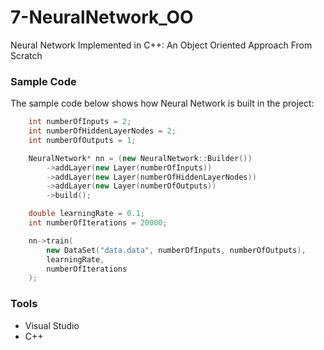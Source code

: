 # 7-NeuralNetwork_OO
Neural Network Implemented in C++: An Object Oriented Approach From Scratch

### Sample Code

The sample code below shows how Neural Network is built in the project:

```cpp
	int numberOfInputs = 2;
	int numberOfHiddenLayerNodes = 2;
	int numberOfOutputs = 1;

	NeuralNetwork* nn = (new NeuralNetwork::Builder())
		->addLayer(new Layer(numberOfInputs))
		->addLayer(new Layer(numberOfHiddenLayerNodes))
		->addLayer(new Layer(numberOfOutputs))
		->build();

	double learningRate = 0.1;
	int numberOfIterations = 20000;

	nn->train(
		new DataSet("data.data", numberOfInputs, numberOfOutputs), 
		learningRate, 
		numberOfIterations
	);
```

### Tools

  - Visual Studio
  - C++
